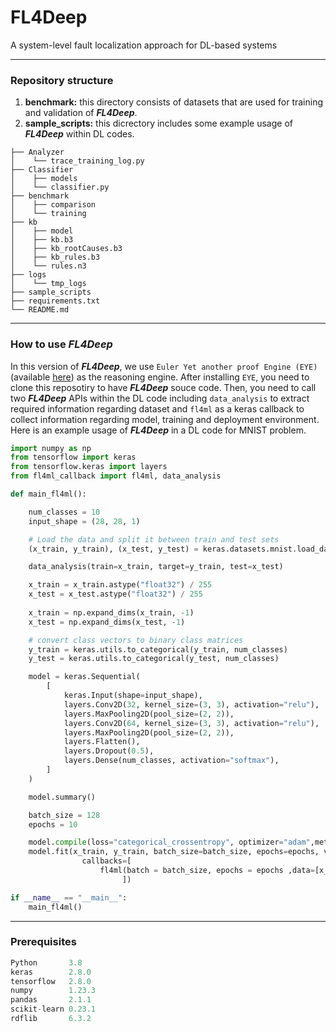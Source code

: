 # FL4Deep
A system-level fault localization approach for DL-based systems
***
### Repository structure
1. __benchmark:__ this directory consists of datasets that are used for training and validation of **_FL4Deep_**.
2. __sample_scripts:__ this dicrectory includes some example usage of **_FL4Deep_** within DL codes.
```
├── Analyzer
│    └── trace_training_log.py
├── Classifier
│    ├── models
│    └── classifier.py
├── benchmark
│    ├── comparison
│    └── training
├── kb
│    ├── model
│    ├── kb.b3
│    ├── kb_rootCauses.b3
│    ├── kb_rules.b3
│    └── rules.n3
├── logs
│    └── tmp_logs
├── sample_scripts
├── requirements.txt
└── README.md 
```

***
### How to use **_FL4Deep_**
In this version of **_FL4Deep_**, we use `Euler Yet another proof Engine (EYE)` (available [here](https://github.com/eyereasoner/eye)) as the reasoning engine.
After installing `EYE`, you need to clone this reposotiry to have **_FL4Deep_** souce code. Then, you need to call two **_FL4Deep_** APIs within the DL code including `data_analysis` to extract required information regarding dataset and `fl4ml` as a keras callback to collect information regarding model, training and deployment environment. Here is an example usage of **_FL4Deep_** in a DL code for MNIST problem. 

```python
import numpy as np
from tensorflow import keras
from tensorflow.keras import layers
from fl4ml_callback import fl4ml, data_analysis

def main_fl4ml():

    num_classes = 10
    input_shape = (28, 28, 1)

    # Load the data and split it between train and test sets
    (x_train, y_train), (x_test, y_test) = keras.datasets.mnist.load_data()

    data_analysis(train=x_train, target=y_train, test=x_test)

    x_train = x_train.astype("float32") / 255
    x_test = x_test.astype("float32") / 255
    
    x_train = np.expand_dims(x_train, -1)
    x_test = np.expand_dims(x_test, -1)

    # convert class vectors to binary class matrices
    y_train = keras.utils.to_categorical(y_train, num_classes)
    y_test = keras.utils.to_categorical(y_test, num_classes)

    model = keras.Sequential(
        [
            keras.Input(shape=input_shape),
            layers.Conv2D(32, kernel_size=(3, 3), activation="relu"),
            layers.MaxPooling2D(pool_size=(2, 2)),
            layers.Conv2D(64, kernel_size=(3, 3), activation="relu"),
            layers.MaxPooling2D(pool_size=(2, 2)),
            layers.Flatten(),
            layers.Dropout(0.5),
            layers.Dense(num_classes, activation="softmax"),
        ]
    )

    model.summary()

    batch_size = 128
    epochs = 10

    model.compile(loss="categorical_crossentropy", optimizer="adam",metrics=["accuracy"])
    model.fit(x_train, y_train, batch_size=batch_size, epochs=epochs, validation_split=0.1,
                callbacks=[
                    fl4ml(batch = batch_size, epochs = epochs ,data=[x_train, y_train, x_test, y_test])
                         ])

if __name__ == "__main__":
    main_fl4ml()
```

***
### Prerequisites
``` python
Python       3.8 
keras        2.8.0
tensorflow   2.8.0
numpy        1.23.3
pandas       2.1.1
scikit-learn 0.23.1
rdflib       6.3.2
```